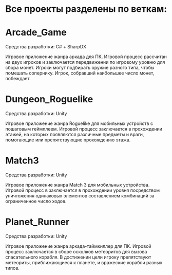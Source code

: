 # Все проекты разделены по веткам:

# Arcade_Game
Средства разработки: C# + SharpDX

Игровое приложение жанра аркада для ПК. Игровой процесс рассчитан на двух игроков и заключается передвижении по игровому уровню для сбора монет. Игроки могут подбирать оружие разного типа, чтобы помешать сопернику. Игрок, собравший наибольшее число монет, побеждает.

# Dungeon_Roguelike
Средства разработки: Unity

Игровое приложение жанра Roguelike для мобильных устройств с пошаговым геймплеем. Игровой процесс заключается в прохождении этажей, на которых появляются различные предметы и враги, помогающие или препятствующие прохождению этажа. 

# Match3
Средства разработки: Unity

Игровое приложение жанра Match 3 для мобильных устройства. Игровой процесс в заключается в прохождении уровня посредством уничтожения одинаковых элементов составлением комбинаций за ограниченное число ходов.

# Planet_Runner
Средства разработки: Unity

Игровое приложение жанра аркада-таймкиллер для ПК. Игровой процесс заключается в сборе осколков метеоритов для вызова спасательного корабля. В достижении цели игроку препятствуют метеориты, приближающиеся к планете, и вражеские корабли разных типов.
